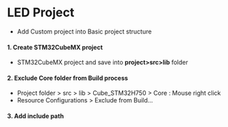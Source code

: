 # LED Project

- Add Custom project into Basic project structure

#### 1. Create STM32CubeMX project

- STM32CubeMX project and save into <b>project>src>lib</b> folder

#### 2. Exclude Core folder from Build process

- Project folder > src > lib > Cube_STM32H750 > Core : Mouse right click
- Resource Configurations > Exclude from Build...

#### 3. Add include path



